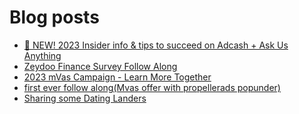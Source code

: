 # Blog posts
<!-- BLOG-POST-LIST:START -->
- [📣 NEW! 2023 Insider info &amp; tips to succeed on Adcash + Ask Us Anything](https://afflift.com/f/threads/%F0%9F%93%A3-new-2023-insider-info-tips-to-succeed-on-adcash-ask-us-anything.10207/)
- [Zeydoo Finance Survey Follow Along](https://afflift.com/f/threads/zeydoo-finance-survey-follow-along.10174/)
- [2023 mVas Campaign - Learn More Together](https://afflift.com/f/threads/2023-mvas-campaign-learn-more-together.10194/)
- [first ever follow along&lpar;Mvas offer with propellerads popunder&rpar;](https://afflift.com/f/threads/first-ever-follow-along-mvas-offer-with-propellerads-popunder.10205/)
- [Sharing some Dating Landers](https://afflift.com/f/threads/sharing-some-dating-landers.10208/)
<!-- BLOG-POST-LIST:END -->
